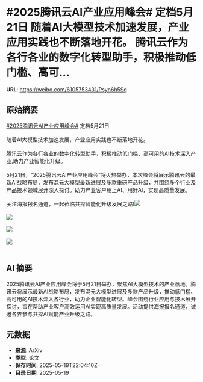 # #2025腾讯云AI产业应用峰会# 定档5月21日 随着AI大模型技术加速发展，产业应用实践也不断落地开花。 腾讯云作为各行各业的数字化转型助手，积极推动低门槛、高可...

**URL**: https://weibo.com/6105753431/Psyn6h5Sq

## 原始摘要

<a href="https://m.weibo.cn/search?containerid=231522type%3D1%26t%3D10%26q%3D%232025%E8%85%BE%E8%AE%AF%E4%BA%91AI%E4%BA%A7%E4%B8%9A%E5%BA%94%E7%94%A8%E5%B3%B0%E4%BC%9A%23&amp;extparam=%232025%E8%85%BE%E8%AE%AF%E4%BA%91AI%E4%BA%A7%E4%B8%9A%E5%BA%94%E7%94%A8%E5%B3%B0%E4%BC%9A%23" data-hide=""><span class="surl-text">#2025腾讯云AI产业应用峰会#</span></a> 定档5月21日  <br>  <br>随着AI大模型技术加速发展，产业应用实践也不断落地开花。  <br>  <br>腾讯云作为各行各业的数字化转型助手，积极推动低门槛、高可用的AI技术深入产业,助力产业智能化升级。  <br>  <br>5月21日，“2025腾讯云AI产业应用峰会”将火热举办，本次峰会将展示腾讯云的最新AI战略布局，发布混元大模型最新进展及多款重磅产品升级，并围绕多个行业及产品技术领域展开深入探讨。助力产业客户用上AI、用好AI，实现高质量发展。  <br>  <br>关注海报报名通道，一起莅临共探智能化升级发展之路!<img style="" src="https://tvax1.sinaimg.cn/large/006Fd7o3gy1i1kvt7rv0wj30u01hc1ay.jpg" referrerpolicy="no-referrer"><br><br><img style="" src="https://tvax3.sinaimg.cn/large/006Fd7o3gy1i1kvt9j6hvj30u01hc1km.jpg" referrerpolicy="no-referrer"><br><br><img style="" src="https://tvax2.sinaimg.cn/large/006Fd7o3gy1i1kvtamc9oj30u01hch3f.jpg" referrerpolicy="no-referrer"><br><br><img style="" src="https://tvax2.sinaimg.cn/large/006Fd7o3gy1i1kvtc2xg0j30u01hch6m.jpg" referrerpolicy="no-referrer"><br><br>

## AI 摘要

2025腾讯云AI产业应用峰会将于5月21日举办，聚焦AI大模型技术的产业落地。腾讯云将展示最新AI战略布局，发布混元大模型进展及多款产品升级，推动低门槛、高可用的AI技术深入各行业，助力企业智能化转型。峰会围绕行业应用与技术展开探讨，旨在帮助产业客户高效运用AI实现高质量发展。活动提供海报报名通道，诚邀各界参与共探AI赋能产业升级之路。

## 元数据

- **来源**: ArXiv
- **类型**: 论文
- **保存时间**: 2025-05-19T22:04:10Z
- **目录日期**: 2025-05-19
